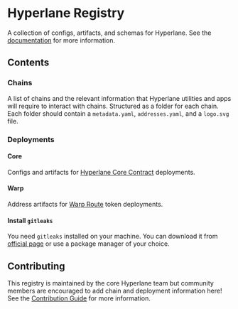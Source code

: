 # Hyperlane Registry

A collection of configs, artifacts, and schemas for Hyperlane. See the [documentation](https://docs.hyperlane.xyz/docs/reference/registries) for more information.

## Contents

### Chains

A list of chains and the relevant information that Hyperlane utilities and apps will require to interact with chains.
Structured as a folder for each chain. Each folder should contain a `metadata.yaml`, `addresses.yaml`, and a `logo.svg` file.

### Deployments

#### Core

Configs and artifacts for [Hyperlane Core Contract](https://docs.hyperlane.xyz/docs/deploy/deploy-hyperlane) deployments.

#### Warp

Address artifacts for [Warp Route](https://docs.hyperlane.xyz/docs/deploy/deploy-warp-route) token deployments.

#### Install `gitleaks`

You need `gitleaks` installed on your machine. You can download it from [official page](https://github.com/gitleaks/gitleaks) or use a package manager of your choice.

## Contributing

This registry is maintained by the core Hyperlane team but community members are encouraged to add chain and deployment information here! See the [Contribution Guide](./CONTRIBUTING.md) for more information.
